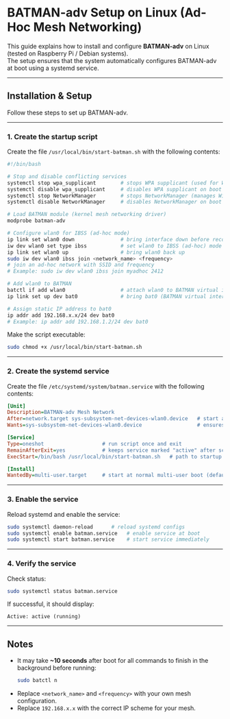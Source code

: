 # BATMAN-adv Setup on Linux (Ad-Hoc Mesh Networking)

This guide explains how to install and configure **BATMAN-adv** on Linux (tested on Raspberry Pi / Debian systems).  
The setup ensures that the system automatically configures BATMAN-adv at boot using a systemd service.

---

## Installation & Setup

Follow these steps to set up BATMAN-adv.

---

### 1. Create the startup script

Create the file `/usr/local/bin/start-batman.sh` with the following contents:

```bash
#!/bin/bash

# Stop and disable conflicting services
systemctl stop wpa_supplicant        # stops WPA supplicant (used for WiFi management)
systemctl disable wpa_supplicant     # disables WPA supplicant on boot
systemctl stop NetworkManager        # stops NetworkManager (manages WiFi/eth)
systemctl disable NetworkManager     # disables NetworkManager on boot

# Load BATMAN module (kernel mesh networking driver)
modprobe batman-adv

# Configure wlan0 for IBSS (ad-hoc mode)
ip link set wlan0 down               # bring interface down before reconfiguring
iw dev wlan0 set type ibss           # set wlan0 to IBSS (ad-hoc) mode
ip link set wlan0 up                 # bring wlan0 back up
sudo iw dev wlan0 ibss join <network_name> <frequency>  
# join an ad-hoc network with SSID and frequency
# Example: sudo iw dev wlan0 ibss join myadhoc 2412

# Add wlan0 to BATMAN
batctl if add wlan0                  # attach wlan0 to BATMAN virtual interface
ip link set up dev bat0              # bring bat0 (BATMAN virtual interface) up

# Assign static IP address to bat0
ip addr add 192.168.x.x/24 dev bat0  
# Example: ip addr add 192.168.1.2/24 dev bat0
```

Make the script executable:

```bash
sudo chmod +x /usr/local/bin/start-batman.sh
```

---

### 2. Create the systemd service

Create the file `/etc/systemd/system/batman.service` with the following contents:

```ini
[Unit]
Description=BATMAN-adv Mesh Network
After=network.target sys-subsystem-net-devices-wlan0.device   # start after network + wlan0 detected
Wants=sys-subsystem-net-devices-wlan0.device                  # ensures wlan0 exists

[Service]
Type=oneshot                   # run script once and exit
RemainAfterExit=yes            # keeps service marked "active" after script runs
ExecStart=/bin/bash /usr/local/bin/start-batman.sh   # path to startup script

[Install]
WantedBy=multi-user.target     # start at normal multi-user boot (default runlevel)
```

---

### 3. Enable the service

Reload systemd and enable the service:

```bash
sudo systemctl daemon-reload      # reload systemd configs
sudo systemctl enable batman.service   # enable service at boot
sudo systemctl start batman.service    # start service immediately
```

---

### 4. Verify the service

Check status:

```bash
sudo systemctl status batman.service
```

If successful, it should display:

```
Active: active (running)
```

---

## Notes

- It may take **~10 seconds** after boot for all commands to finish in the background before running:
  ```bash
  sudo batctl n
  ```
- Replace `<network_name>` and `<frequency>` with your own mesh configuration.  
- Replace `192.168.x.x` with the correct IP scheme for your mesh.
